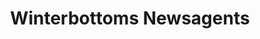 ---
title: "Winterbottoms Newsagents"
url: /knottingley/winterbottoms-newsagents/
shop: Zeitungen
---